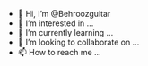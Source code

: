 - 👋 Hi, I’m @Behroozguitar
- 👀 I’m interested in ...
- 🌱 I’m currently learning ...
- 💞️ I’m looking to collaborate on ...
- 📫 How to reach me ...

<!---
Behroozguitar/Behroozguitar is a ✨ special ✨ repository because its `README.md` (this file) appears on your GitHub profile.
You can click the Preview link to take a look at your changes.
--->
